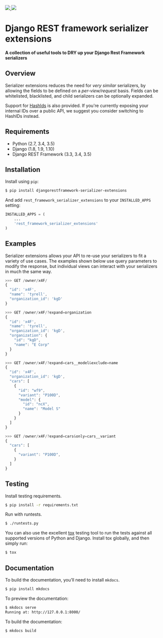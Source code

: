 <div class="badges">
    <a href="http://travis-ci.org/evenicoulddoit/django-rest-framework-serializer-extensions">
        <img src="https://travis-ci.org/evenicoulddoit/django-rest-framework-serializer-extensions.svg?branch=master">
    </a>
    <a href="https://pypi.python.org/pypi/djangorestframework-serializer-extensions">
        <img src="https://img.shields.io/pypi/v/djangorestframework-serializer-extensions.svg">
    </a>
</div>


# Django REST framework serializer extensions
**A collection of useful tools to DRY up your Django Rest Framework serializers**


## Overview
Serializer extensions reduces the need for *very similar* serializers,
by allowing the fields to be defined on a *per-view/request* basis. Fields can
be whitelisted, blacklisted, and child serializers can be optionally expanded.

Support for [HashIds](https://github.com/davidaurelio/hashids-python) is
also provided. If you're currently exposing your internal IDs over a public
API, we suggest you consider switching to HashIDs instead.

## Requirements
* Python (2.7, 3.4, 3.5)
* Django (1.8, 1.9, 1.10)
* Django REST Framework (3.3, 3.4, 3.5)


## Installation
Install using `pip`:

```bash
$ pip install djangorestframework-serializer-extensions
```

And add `rest_framework_serializer_extensions` to your `INSTALLED_APPS` setting:

```py
INSTALLED_APPS = (
    ...
    'rest_framework_serializer_extensions'
)
```


## Examples
Serializer extensions allows your API to re-use your serializers to fit a
variety of use cases. The examples shown below use query parameters to
modify the response, but individual views can interact with your serializers
in much the same way.

```js
>>> GET /owner/x4F/
{
  "id": 'x4F',
  "name": 'tyrell',
  "organization_id": 'kgD'
}
```

```js
>>> GET /owner/x4F/?expand=organization
{
  "id": 'x4F',
  "name": 'tyrell',
  "organization_id": 'kgD',
  "organization": {
    "id": "kgD",
    "name": "E Corp"
  }
}
```

```js
>>> GET /owner/x4F/?expand=cars__model&exclude=name
{
  "id": 'x4F',
  "organization_id": 'kgD',
  "cars": [
    {
      "id": "wf9",
      "variant": "P100D",
      "model": {
        "id": "ncX",
        "name": "Model S"
      }
    }
  ]
}
```

```js
>>> GET /owner/x4F/?expand=cars&only=cars__variant
{
  "cars": [
    {
      "variant": "P100D",
    }
  ]
}
```


## Testing
Install testing requirements.

```bash
$ pip install -r requirements.txt
```

Run with runtests.

```bash
$ ./runtests.py
```

You can also use the excellent
[tox](http://tox.readthedocs.org/en/latest/) testing tool to run the
tests against all supported versions of Python and Django. Install tox
globally, and then simply run:

```bash
$ tox
```


## Documentation
To build the documentation, you’ll need to install `mkdocs`.

```bash
$ pip install mkdocs
```

To preview the documentation:

```bash
$ mkdocs serve
Running at: http://127.0.0.1:8000/
```

To build the documentation:

```bash
$ mkdocs build
```
